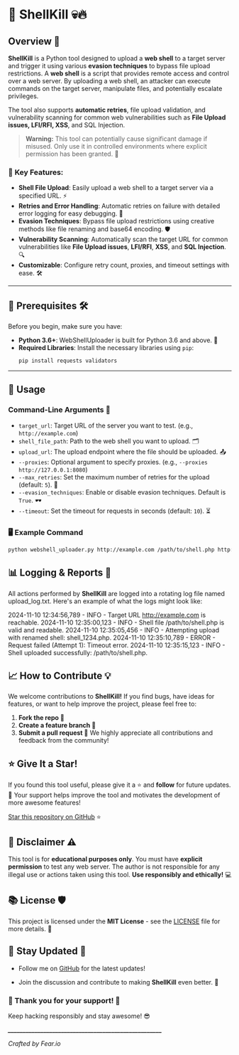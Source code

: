 # 🐚 **ShellKill** 💀🔥

## Overview 📖
**ShellKill** is a Python tool designed to upload a **web shell** to a target server and trigger it using various **evasion techniques** to bypass file upload restrictions. A **web shell** is a script that provides remote access and control over a web server. By uploading a web shell, an attacker can execute commands on the target server, manipulate files, and potentially escalate privileges.

The tool also supports **automatic retries**, file upload validation, and vulnerability scanning for common web vulnerabilities such as **File Upload issues, LFI/RFI, XSS**, and SQL Injection.

> **Warning:** This tool can potentially cause significant damage if misused. Only use it in controlled environments where explicit permission has been granted. 🚨

### 🚀 **Key Features:**

- **Shell File Upload**: Easily upload a web shell to a target server via a specified URL. ⚡
- **Retries and Error Handling**: Automatic retries on failure with detailed error logging for easy debugging. 🔄
- **Evasion Techniques**: Bypass file upload restrictions using creative methods like file renaming and base64 encoding. 🛡️
- **Vulnerability Scanning**: Automatically scan the target URL for common vulnerabilities like **File Upload issues**, **LFI/RFI**, **XSS**, and **SQL Injection**. 🔍
- **Customizable**: Configure retry count, proxies, and timeout settings with ease. 🛠️

---

## 🚨 **Prerequisites** 🛠️

Before you begin, make sure you have:

- **Python 3.6+**: WebShellUploader is built for Python 3.6 and above. 🔑
- **Required Libraries**: Install the necessary libraries using `pip`:
    ```bash
    pip install requests validators
    ```

---

## 📝 **Usage**

### Command-Line Arguments 🎯

- `target_url`: Target URL of the server you want to test. (e.g., `http://example.com`)
- `shell_file_path`: Path to the web shell you want to upload. 🗂️
- `upload_url`: The upload endpoint where the file should be uploaded. 📤
- `--proxies`: Optional argument to specify proxies. (e.g., `--proxies http://127.0.0.1:8080`)
- `--max_retries`: Set the maximum number of retries for the upload (default: `5`). 🔄
- `--evasion_techniques`: Enable or disable evasion techniques. Default is `True`. 🕶️
- `--timeout`: Set the timeout for requests in seconds (default: `10`). ⏳

### 🖥️ **Example Command**

```bash
python webshell_uploader.py http://example.com /path/to/shell.php http://example.com/upload --max_retries 5 --evasion_techniques True --timeout 10
```


## 📊 Logging & Reports 📜

All actions performed by **ShellKill** are logged into a rotating log file named upload_log.txt. Here's an example of what the logs might look like:

2024-11-10 12:34:56,789 - INFO - Target URL http://example.com is reachable.
2024-11-10 12:35:00,123 - INFO - Shell file /path/to/shell.php is valid and readable.
2024-11-10 12:35:05,456 - INFO - Attempting upload with renamed shell: shell_1234.php.
2024-11-10 12:35:10,789 - ERROR - Request failed (Attempt 1): Timeout error.
2024-11-10 12:35:15,123 - INFO - Shell uploaded successfully: /path/to/shell.php.


## 📈 How to Contribute 💡

We welcome contributions to **ShellKill!** If you find bugs, have ideas for features, or want to help improve the project, please feel free to:

1. **Fork the repo 🍴**
2. **Create a feature branch 🌱**
3. **Submit a pull request 🚀**
We highly appreciate all contributions and feedback from the community!


## ⭐ **Give It a Star!**

If you found this tool useful, please give it a ⭐ and **follow** for future updates. 🚀 Your support helps improve the tool and motivates the development of more awesome features! 

[Star this repository on GitHub](https://github.com/Fear2o/ShellKill) ⭐


## **📌 Disclaimer ⚠️**

This tool is for **educational purposes only**. You must have **explicit permission** to test any web server. The author is not responsible for any illegal use or actions taken using this tool. **Use responsibly and ethically!** 💻


## **📚 License 🛡️**

This project is licensed under the **MIT License** - see the [LICENSE](https://github.com/Fear2o/ShellKill/blob/main/LICENSE) 
file for more details. 📝


## **🔔 Stay Updated 📰**

- Follow me on [GitHub](https://github.com/Fear2o) for the latest updates!

- Join the discussion and contribute to making **ShellKill** even better. 👥

### **🏅 Thank you for your support! 🙌**
Keep hacking responsibly and stay awesome! 😎

***____________________________________________________***

*Crafted by Fear.io*
